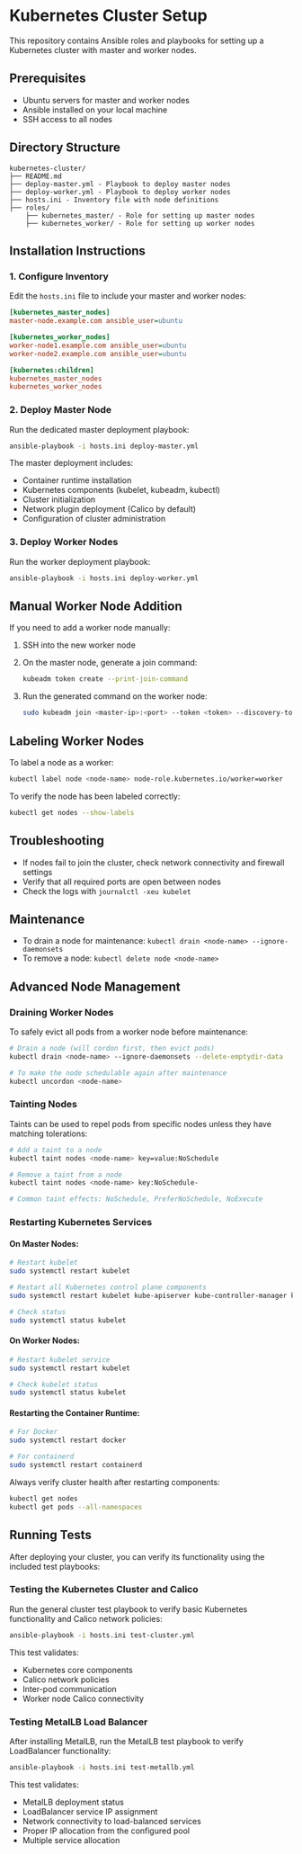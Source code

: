 # Kubernetes Cluster Setup

This repository contains Ansible roles and playbooks for setting up a Kubernetes cluster with master and worker nodes.

## Prerequisites

- Ubuntu servers for master and worker nodes
- Ansible installed on your local machine
- SSH access to all nodes

## Directory Structure

```
kubernetes-cluster/
├── README.md
├── deploy-master.yml - Playbook to deploy master nodes
├── deploy-worker.yml - Playbook to deploy worker nodes
├── hosts.ini - Inventory file with node definitions
├── roles/
    ├── kubernetes_master/ - Role for setting up master nodes
    ├── kubernetes_worker/ - Role for setting up worker nodes
```

## Installation Instructions

### 1. Configure Inventory

Edit the `hosts.ini` file to include your master and worker nodes:

```ini
[kubernetes_master_nodes]
master-node.example.com ansible_user=ubuntu

[kubernetes_worker_nodes]
worker-node1.example.com ansible_user=ubuntu
worker-node2.example.com ansible_user=ubuntu

[kubernetes:children]
kubernetes_master_nodes
kubernetes_worker_nodes
```

### 2. Deploy Master Node

Run the dedicated master deployment playbook:

```bash
ansible-playbook -i hosts.ini deploy-master.yml
```

The master deployment includes:
- Container runtime installation
- Kubernetes components (kubelet, kubeadm, kubectl)
- Cluster initialization
- Network plugin deployment (Calico by default)
- Configuration of cluster administration

### 3. Deploy Worker Nodes

Run the worker deployment playbook:

```bash
ansible-playbook -i hosts.ini deploy-worker.yml
```

## Manual Worker Node Addition

If you need to add a worker node manually:

1. SSH into the new worker node

2. On the master node, generate a join command:
   ```bash
   kubeadm token create --print-join-command
   ```

3. Run the generated command on the worker node:
   ```bash
   sudo kubeadm join <master-ip>:<port> --token <token> --discovery-token-ca-cert-hash <hash>
   ```

## Labeling Worker Nodes

To label a node as a worker:

```bash
kubectl label node <node-name> node-role.kubernetes.io/worker=worker
```

To verify the node has been labeled correctly:

```bash
kubectl get nodes --show-labels
```

## Troubleshooting

- If nodes fail to join the cluster, check network connectivity and firewall settings
- Verify that all required ports are open between nodes
- Check the logs with `journalctl -xeu kubelet`

## Maintenance

- To drain a node for maintenance: `kubectl drain <node-name> --ignore-daemonsets`
- To remove a node: `kubectl delete node <node-name>`

## Advanced Node Management

### Draining Worker Nodes

To safely evict all pods from a worker node before maintenance:

```bash
# Drain a node (will cordon first, then evict pods)
kubectl drain <node-name> --ignore-daemonsets --delete-emptydir-data

# To make the node schedulable again after maintenance
kubectl uncordon <node-name>
```

### Tainting Nodes

Taints can be used to repel pods from specific nodes unless they have matching tolerations:

```bash
# Add a taint to a node
kubectl taint nodes <node-name> key=value:NoSchedule

# Remove a taint from a node
kubectl taint nodes <node-name> key:NoSchedule-

# Common taint effects: NoSchedule, PreferNoSchedule, NoExecute
```

### Restarting Kubernetes Services

#### On Master Nodes:

```bash
# Restart kubelet
sudo systemctl restart kubelet

# Restart all Kubernetes control plane components
sudo systemctl restart kubelet kube-apiserver kube-controller-manager kube-scheduler

# Check status
sudo systemctl status kubelet
```

#### On Worker Nodes:

```bash
# Restart kubelet service
sudo systemctl restart kubelet

# Check kubelet status
sudo systemctl status kubelet
```

#### Restarting the Container Runtime:

```bash
# For Docker
sudo systemctl restart docker

# For containerd
sudo systemctl restart containerd
```

Always verify cluster health after restarting components:

```bash
kubectl get nodes
kubectl get pods --all-namespaces
```

## Running Tests

After deploying your cluster, you can verify its functionality using the included test playbooks:

### Testing the Kubernetes Cluster and Calico

Run the general cluster test playbook to verify basic Kubernetes functionality and Calico network policies:

```bash
ansible-playbook -i hosts.ini test-cluster.yml
```

This test validates:
- Kubernetes core components
- Calico network policies
- Inter-pod communication
- Worker node Calico connectivity

### Testing MetalLB Load Balancer

After installing MetalLB, run the MetalLB test playbook to verify LoadBalancer functionality:

```bash
ansible-playbook -i hosts.ini test-metallb.yml
```

This test validates:
- MetalLB deployment status
- LoadBalancer service IP assignment
- Network connectivity to load-balanced services
- Proper IP allocation from the configured pool
- Multiple service allocation
